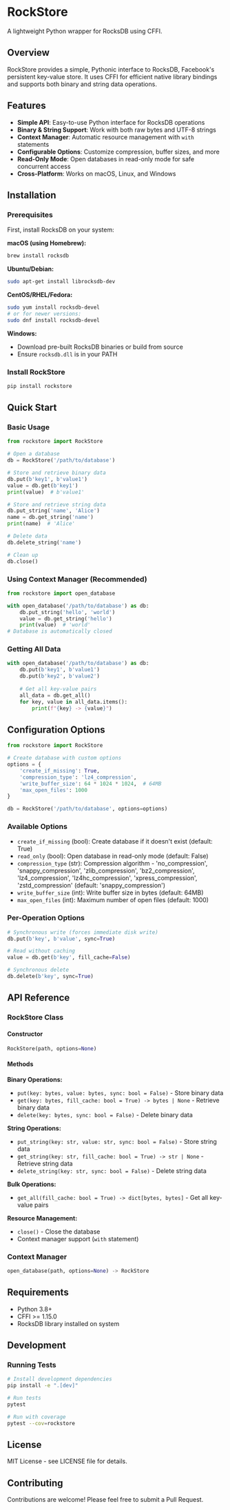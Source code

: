 # RockStore

A lightweight Python wrapper for RocksDB using CFFI.

## Overview

RockStore provides a simple, Pythonic interface to RocksDB, Facebook's persistent key-value store. It uses CFFI for efficient native library bindings and supports both binary and string data operations.

## Features

- **Simple API**: Easy-to-use Python interface for RocksDB operations
- **Binary & String Support**: Work with both raw bytes and UTF-8 strings
- **Context Manager**: Automatic resource management with `with` statements
- **Configurable Options**: Customize compression, buffer sizes, and more
- **Read-Only Mode**: Open databases in read-only mode for safe concurrent access
- **Cross-Platform**: Works on macOS, Linux, and Windows

## Installation

### Prerequisites

First, install RocksDB on your system:

**macOS (using Homebrew):**
```bash
brew install rocksdb
```

**Ubuntu/Debian:**
```bash
sudo apt-get install librocksdb-dev
```

**CentOS/RHEL/Fedora:**
```bash
sudo yum install rocksdb-devel
# or for newer versions:
sudo dnf install rocksdb-devel
```

**Windows:**
- Download pre-built RocksDB binaries or build from source
- Ensure `rocksdb.dll` is in your PATH

### Install RockStore

```bash
pip install rockstore
```

## Quick Start

### Basic Usage

```python
from rockstore import RockStore

# Open a database
db = RockStore('/path/to/database')

# Store and retrieve binary data
db.put(b'key1', b'value1')
value = db.get(b'key1')
print(value)  # b'value1'

# Store and retrieve string data
db.put_string('name', 'Alice')
name = db.get_string('name')
print(name)  # 'Alice'

# Delete data
db.delete_string('name')

# Clean up
db.close()
```

### Using Context Manager (Recommended)

```python
from rockstore import open_database

with open_database('/path/to/database') as db:
    db.put_string('hello', 'world')
    value = db.get_string('hello')
    print(value)  # 'world'
# Database is automatically closed
```

### Getting All Data

```python
with open_database('/path/to/database') as db:
    db.put(b'key1', b'value1')
    db.put(b'key2', b'value2')
    
    # Get all key-value pairs
    all_data = db.get_all()
    for key, value in all_data.items():
        print(f"{key} -> {value}")
```

## Configuration Options

```python
from rockstore import RockStore

# Create database with custom options
options = {
    'create_if_missing': True,
    'compression_type': 'lz4_compression',
    'write_buffer_size': 64 * 1024 * 1024,  # 64MB
    'max_open_files': 1000
}

db = RockStore('/path/to/database', options=options)
```

### Available Options

- `create_if_missing` (bool): Create database if it doesn't exist (default: True)
- `read_only` (bool): Open database in read-only mode (default: False)
- `compression_type` (str): Compression algorithm - 'no_compression', 'snappy_compression', 'zlib_compression', 'bz2_compression', 'lz4_compression', 'lz4hc_compression', 'xpress_compression', 'zstd_compression' (default: 'snappy_compression')
- `write_buffer_size` (int): Write buffer size in bytes (default: 64MB)
- `max_open_files` (int): Maximum number of open files (default: 1000)

### Per-Operation Options

```python
# Synchronous write (forces immediate disk write)
db.put(b'key', b'value', sync=True)

# Read without caching
value = db.get(b'key', fill_cache=False)

# Synchronous delete
db.delete(b'key', sync=True)
```

## API Reference

### RockStore Class

#### Constructor
```python
RockStore(path, options=None)
```

#### Methods

**Binary Operations:**
- `put(key: bytes, value: bytes, sync: bool = False)` - Store binary data
- `get(key: bytes, fill_cache: bool = True) -> bytes | None` - Retrieve binary data
- `delete(key: bytes, sync: bool = False)` - Delete binary data

**String Operations:**
- `put_string(key: str, value: str, sync: bool = False)` - Store string data
- `get_string(key: str, fill_cache: bool = True) -> str | None` - Retrieve string data
- `delete_string(key: str, sync: bool = False)` - Delete string data

**Bulk Operations:**
- `get_all(fill_cache: bool = True) -> dict[bytes, bytes]` - Get all key-value pairs

**Resource Management:**
- `close()` - Close the database
- Context manager support (`with` statement)

### Context Manager

```python
open_database(path, options=None) -> RockStore
```

## Requirements

- Python 3.8+
- CFFI >= 1.15.0
- RocksDB library installed on system

## Development

### Running Tests

```bash
# Install development dependencies
pip install -e ".[dev]"

# Run tests
pytest

# Run with coverage
pytest --cov=rockstore
```

## License

MIT License - see LICENSE file for details.

## Contributing

Contributions are welcome! Please feel free to submit a Pull Request. 